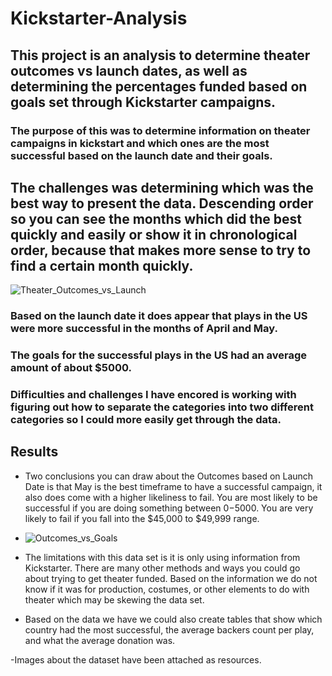 # Kickstarter-Analysis

## This project is an analysis to determine theater outcomes vs launch dates, as well as determining the percentages funded based on goals set through Kickstarter campaigns.

### The purpose of this was to determine information on theater campaigns in kickstart and which ones are the most successful based on the launch date and their goals.

## The challenges was determining which was the best way to present the data. Descending order so you can see the months which did the best quickly and easily or show it in chronological order, because that makes more sense to try to find a certain month quickly.
![Theater_Outcomes_vs_Launch](https://user-images.githubusercontent.com/101365965/162635113-b19a67cd-a34b-40bc-ba45-da74248747b9.png)


### Based on the launch date it does appear that plays in the US were more successful in the months of April and May. 

### The goals for the successful plays in the US had an average amount of about $5000.

### Difficulties and challenges I have encored is working with figuring out how to separate the categories into two different categories so I could more easily get through the data.

## Results

- Two conclusions you can draw about the Outcomes based on Launch Date is that May is the best timeframe to have a successful campaign, it also does come with a higher likeliness to fail. You are most likely to be successful if you are doing something between $0-$5000. You are very likely to fail if you fall into the $45,000 to $49,999 range.
- ![Outcomes_vs_Goals](https://user-images.githubusercontent.com/101365965/162635069-d3ccec1a-e944-4df4-9738-b773be67ec6b.png)



- The limitations with this data set is it is only using information from Kickstarter. There are many other methods and ways you could go about trying to get theater funded. Based on the information we do not know if it was for production, costumes, or other elements to do with theater which may be skewing the data set.

- Based on the data we have we could also create tables that show which country had the most successful, the average backers count per play, and what the average donation was.

-Images about the dataset have been attached as resources.
